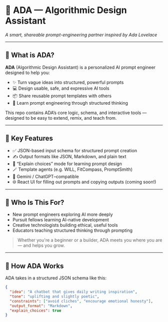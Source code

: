 # 🧠 ADA — Algorithmic Design Assistant  
*A smart, shareable prompt-engineering partner inspired by Ada Lovelace*

---

## 🌟 What is ADA?

**ADA** (Algorithmic Design Assistant) is a personalized AI prompt engineer designed to help you:
- ✨ Turn vague ideas into structured, powerful prompts
- 💻 Design usable, safe, and expressive AI tools
- 📦 Share reusable prompt templates with others
- 🧰 Learn prompt engineering through structured thinking

This repo contains ADA’s core logic, schema, and interactive tools — designed to be easy to extend, remix, and teach from.

---

## 🔧 Key Features

- ✅ JSON-based input schema for structured prompt creation  
- ✍️ Output formats like JSON, Markdown, and plain text  
- 🧠 “Explain choices” mode for learning prompt design  
- 🪄 Template agents (e.g. WILL, FitCompass, PromptSmith)  
- 🧪 Gemini / ChatGPT–compatible  
- 🌐 React UI for filling out prompts and copying outputs (coming soon!)

---

## 👋 Who Is This For?

- New prompt engineers exploring AI more deeply  
- Pursuit fellows learning AI-native development  
- Creative technologists building ethical, useful tools  
- Educators teaching structured thinking through prompting

> Whether you're a beginner or a builder, ADA meets you where you are — and helps you grow.

---

## 🧱 How ADA Works

ADA takes in a structured JSON schema like this:

```json
{
  "idea": "A chatbot that gives daily writing inspiration",
  "tone": "uplifting and slightly poetic",
  "constraints": ["avoid cliches", "encourage emotional honesty"],
  "output_format": "Markdown",
  "explain_choices": true
}
